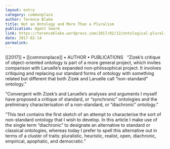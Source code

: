```yaml
---
layout: entry
category: commonplace
author: Terence Blake
title: Not an Ontology and More Than a Pluralism
publication: Agent Swarm
link: https://terenceblake.wordpress.com/2017/02/12/ontological-pluralism-not-an-ontology-and-more-than-a-pluralism/
date: 2017-02-14
permalink: 
---
```


[[2017]] • [[commonplace]] • AUTHOR • PUBLICATIONS 
 
“Zizek’s critique of object-oriented ontology is part of a more general project, which invites comparison with Laruelle’s expanded non-philosophical project. It involves critiquing and replacing our standard forms of ontology with something related but different that both Zizek and Laruelle call “non-standard” ontology.”

“Convergent with Zizek’s and Laruelle’s analyses and arguments I myself have proposed a critique of standard, or “synchronic” ontologies and the preliminary characterisation of a non-standard, or “diachronic” ontology.”

“This text contains the first sketch of an attempt to characterise the sort of non-standard ontology that I wish to develop. In this article I make use of the single term “diachronic” to designate an alternative to standard or classical ontologies, whereas today I prefer to spell this alternative out in terms of a cluster of traits: pluralistic, heuristic, realist, open, diachronic, empirical, apophatic, and democratic.”



